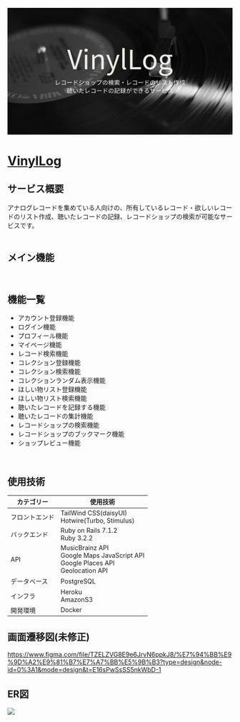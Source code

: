 ![vinyllog](./app/assets/images/vinyllog.png)
# [VinylLog](https://vinyllog.jp/)

## サービス概要
アナログレコードを集めている人向けの、所有しているレコード・欲しいレコードのリスト作成、聴いたレコードの記録、レコードショップの検索が可能なサービスです。  
<br>

## メイン機能
<br>

## 機能一覧
- アカウント登録機能
- ログイン機能
- プロフィール機能
- マイページ機能
- レコード検索機能
- コレクション登録機能
- コレクション検索機能
- コレクションランダム表示機能
- ほしい物リスト登録機能
- ほしい物リスト検索機能
- 聴いたレコードを記録する機能
- 聴いたレコードの集計機能
- レコードショップの検索機能
- レコードショップのブックマーク機能
- ショップレビュー機能
<br>

## 使用技術

| カテゴリー | 使用技術 |
|------------|------------|
| フロントエンド | TailWind CSS(daisyUI)<br>Hotwire(Turbo, Stimulus) |
| バックエンド | Ruby on Rails 7.1.2<br>Ruby 3.2.2 |
| API | MusicBrainz API<br>Google Maps JavaScript API<br>Google Places API<br>Geolocation API |
| データベース | PostgreSQL |
| インフラ | Heroku<br>AmazonS3 |
| 開発環境 | Docker |

## 画面遷移図(未修正)
https://www.figma.com/file/TZELZVG8E9e6JrvN6ppkJ8/%E7%94%BB%E9%9D%A2%E9%81%B7%E7%A7%BB%E5%9B%B3?type=design&node-id=0%3A1&mode=design&t=E16sPwSsSS5nkWbD-1

## ER図

[![](https://mermaid.ink/img/pako:eNrFWE1P4zAQ_StWzlTac28rAdIKxO5q6a2S5cZDapHEkT2hVG3_-zpx0iZxPlw2sOUAtZ_HM8_zPGMOQSg5BMsA1K1gkWLJOiXmk2tQmhyPi4U8EIGQaLIk68D8uNMKQqn4KOBNwG4EoLcyoxspXxOmXvtwB_ul-GxEJFIkgpNfD5dRjUqkEUlZAmbx089n8rR6fKyNNBCQMBE3IDdk9fTj9-quBxqqfYbAaca03pkIHYBmMV4GjVcQgSJKxoUPt3f331ePz-TbDRlxh70xZMoZVqABzxtTlK-QGpuuq5whoDBB962g8J4JM0EZTq8oiaEaUmzB66hYGILWNJS5AaCkndUZi8A9DdhZsy61Mn0RKmEoZOoTXQvv-HiBKWDFifVO5hlvTZ7Wqf3Dpncj1ymyqJ2FLsTyIZWAEaRVBnX1Y0dOcrE4HgkKjGFknikUGmmR2yOoTJ3PZ8CpCmhYVOKdpnmyKaQ1iDOcc1EQPoJREAPTQF9kcTh9wEnlVqOFzqmZun8Y0G-FK8nyATZY84E36dvbBQ6mxdwA5szawHybsS4I4b2iIpUIH71barRGhrmexvfoZ4CsHjH1IM_KqjL7g7d392o-m20JYm7jXR3Nbb8jP2_zJd5ng4ZufY2bus-9nO_q_R_rcsOubSGm7s0aN9utUgrOMIampnyBIFqB-QZRL5q-xMrKNIb7tMCKDm6032sBRvo9i5uv38ukuQVjWnS5bvPFeSF2d81WplAp1JmUGaTmN93KXLlLd7ChWqC7VxmySFptEofQjMQkNn0N5nwokjNMptEYrvY-ZmFZ8r44BepTn7viW-Y8Nfw_8r6RyV8ae_dWtvI6HkgCXOTOzVlhTsdmU2n4MMViADoZTZ6bgWgw1aZF2u7VrDPT8XZ8r6JuG3G75c6quUqXNXulF5_NbT9Vvh3TVafiLpg8vzo_q1S0X3vfEDXSv1Ta_sTD2dauzT684-bsvU75uBx9bZYDc_edl618yZzsJuonGYs8NNt4L_u8o5vjn0LFVRtcyUhtez_GCyHBTZCASS7Bg2VQ-rAOcAsJrIOCCm5KSoE_GRzLUf7Zp2GwRJXDTaBkHm2D5QuLtflma1X1D7xq9PQXyIkTZw?type=png)](https://mermaid-js.github.io/mermaid-live-editor/edit#pako:eNrFWE1P4zAQ_StWzlTac28rAdIKxO5q6a2S5cZDapHEkT2hVG3_-zpx0iZxPlw2sOUAtZ_HM8_zPGMOQSg5BMsA1K1gkWLJOiXmk2tQmhyPi4U8EIGQaLIk68D8uNMKQqn4KOBNwG4EoLcyoxspXxOmXvtwB_ul-GxEJFIkgpNfD5dRjUqkEUlZAmbx089n8rR6fKyNNBCQMBE3IDdk9fTj9-quBxqqfYbAaca03pkIHYBmMV4GjVcQgSJKxoUPt3f331ePz-TbDRlxh70xZMoZVqABzxtTlK-QGpuuq5whoDBB962g8J4JM0EZTq8oiaEaUmzB66hYGILWNJS5AaCkndUZi8A9DdhZsy61Mn0RKmEoZOoTXQvv-HiBKWDFifVO5hlvTZ7Wqf3Dpncj1ymyqJ2FLsTyIZWAEaRVBnX1Y0dOcrE4HgkKjGFknikUGmmR2yOoTJ3PZ8CpCmhYVOKdpnmyKaQ1iDOcc1EQPoJREAPTQF9kcTh9wEnlVqOFzqmZun8Y0G-FK8nyATZY84E36dvbBQ6mxdwA5szawHybsS4I4b2iIpUIH71barRGhrmexvfoZ4CsHjH1IM_KqjL7g7d392o-m20JYm7jXR3Nbb8jP2_zJd5ng4ZufY2bus-9nO_q_R_rcsOubSGm7s0aN9utUgrOMIampnyBIFqB-QZRL5q-xMrKNIb7tMCKDm6032sBRvo9i5uv38ukuQVjWnS5bvPFeSF2d81WplAp1JmUGaTmN93KXLlLd7ChWqC7VxmySFptEofQjMQkNn0N5nwokjNMptEYrvY-ZmFZ8r44BepTn7viW-Y8Nfw_8r6RyV8ae_dWtvI6HkgCXOTOzVlhTsdmU2n4MMViADoZTZ6bgWgw1aZF2u7VrDPT8XZ8r6JuG3G75c6quUqXNXulF5_NbT9Vvh3TVafiLpg8vzo_q1S0X3vfEDXSv1Ta_sTD2dauzT684-bsvU75uBx9bZYDc_edl618yZzsJuonGYs8NNt4L_u8o5vjn0LFVRtcyUhtez_GCyHBTZCASS7Bg2VQ-rAOcAsJrIOCCm5KSoE_GRzLUf7Zp2GwRJXDTaBkHm2D5QuLtflma1X1D7xq9PQXyIkTZw)
